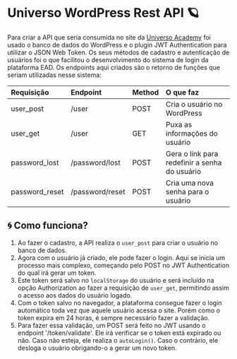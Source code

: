 # Universo WordPress Rest API 🪐

Para criar a API que seria consumida no site da [Universo Academy](https://github.com/feliphepaz/universoAcademy) foi usado o banco de dados do WordPress e o plugin JWT Authentication para utilizar o JSON Web Token. Os seus métodos de cadastro e autenticação de usuários foi o que facilitou o desenvolvimento do sistema de login da plataforma EAD. Os endpoints aqui criados são o retorno de funções que seriam utilizadas nesse sistema:

Requisição | Endpoint | Method | O que faz
:------ | :------ | :------ | :------
user_post | /user | POST | Cria o usuário no WordPress
user_get | /user | GET | Puxa as informações do usuário
password_lost | /password/lost | POST | Gera o link para redefinir a senha do usuário
password_reset | /password/reset | POST | Cria uma nova senha para o usuário

## 🌀 Como funciona?
1. Ao fazer o cadastro, a API realiza o `user_post` para criar o usuário no banco de dados. 
2. Agora com o usuário já criado, ele pode fazer o login. Aqui se inicia um processo mais complexo, começando pelo POST no JWT Authentication do qual irá gerar um token.
3. Este token será salvo no `localStorage` do usuário e será incluído na opção Authorization ao fazer a requisição de `user_get`, permitindo assim o acesso aos dados do usuário logado.
4. Com o token salvo no navegador, a plataforma consegue fazer o login automático toda vez que aquele usuário acessa o site. Porém como o token expira em 24 horas, é sempre necessário fazer a validação.
5. Para fazer essa validação, um POST será feito no JWT usando o endpoint '/token/validate'. Ele irá verificar se o token está expirado ou não. Caso não esteja, ele realiza o `autoLogin()`. Caso o contrário, ele desloga o usuário obrigando-o a gerar um novo token.


